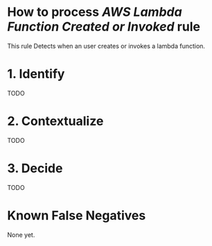 # How to process *AWS Lambda Function Created or Invoked* rule
This rule Detects when an user creates or invokes a lambda function.

# 1. Identify
TODO

# 2. Contextualize
TODO

# 3. Decide
TODO

# Known False Negatives
None yet.
